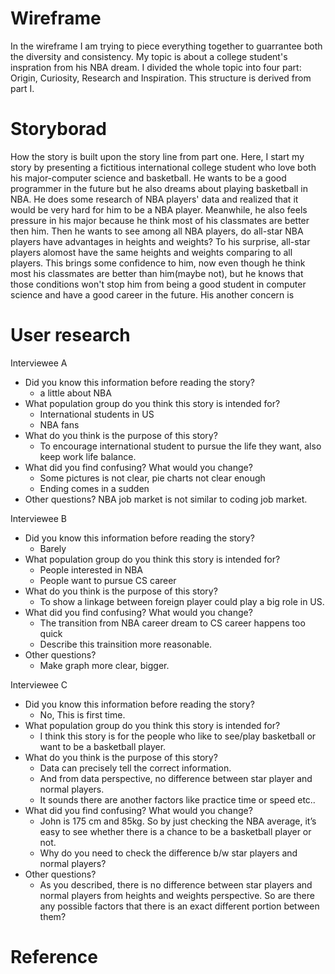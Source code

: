 # Wireframe
In the wireframe I am trying to piece everything together to guarrantee both the diversity and consistency. My topic is about a college student's inspration from his NBA dream. I divided the whole topic into four part: Origin, Curiosity, Research and Inspiration. This structure is derived from part I.


# Storyborad
How the story is built upon the story line from part one. Here, I start my story by presenting a fictitious international college student who love both his major-computer science and basketball. He wants to be a good programmer in the future but he also dreams about playing basketball in NBA. He does some research of NBA players' data and realized that it would be very hard for him to be a NBA player. Meanwhile, he also feels pressure in his major because he think most of his classmates are better then him. Then he wants to see among all NBA players, do all-star NBA players have advantages in heights and weights? To his surprise, all-star players alomost have the same heights and weights comparing to all players. This brings some confidence to him, now even though he think most his classmates are better than him(maybe not), but he knows that those conditions won't stop him from being a good student in computer science and have a good career in the future. His another concern is 

# User research
Interviewee A
- Did you know this information before reading the story?
	- a little about NBA 
- What population group do you think this story is intended for?
	- International students in US
	- NBA fans
- What do you think is the purpose of this story?
	- To encourage international student to pursue the life they want, also keep work life balance.
- What did you find confusing? What would you change?
	- Some pictures is not clear, pie charts  not clear enough
	- Ending comes in a sudden 
- Other questions?
	NBA job market is not similar to coding job market.

Interviewee B
- Did you know this information before reading the story?
	- Barely
- What population group do you think this story is intended for?
	- People interested in NBA
	- People want to pursue CS career
- What do you think is the purpose of this story?
	- To show a linkage between foreign player could play a big role in US.
- What did you find confusing? What would you change?
	- The transition from NBA career dream to CS career happens too quick
	- Describe this trainsition more reasonable.
- Other questions?
	- Make graph more clear, bigger.


Interviewee C
- Did you know this information before reading the story?
  - No, This is first time.
- What population group do you think this story is intended for?
  - I think this story is for the people who like to see/play basketball or want to be a basketball player.
- What do you think is the purpose of this story?
  - Data can precisely tell the correct information.
  - And from data perspective, no difference between star player and normal players.
  - It sounds there are another factors like practice time or speed etc..
- What did you find confusing? What would you change?
  - John is 175 cm and 85kg. So by just checking the NBA average, it’s easy to see whether there is a chance to be a basketball player or not.
  - Why do you need to check the difference b/w star players and normal players?
- Other questions?
  - As you described, there is no difference between star players and normal players from heights and weights perspective. So are there any possible factors that there is an exact different portion between them?




# Reference
